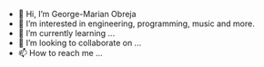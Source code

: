- 👋 Hi, I’m George-Marian Obreja
- 👀 I’m interested in engineering, programming, music and more. 
- 🌱 I’m currently learning ...
- 💞️ I’m looking to collaborate on ...
- 📫 How to reach me ...

<!---
obrejamarian00/obrejamarian00 is a ✨ special ✨ repository because its `README.md` (this file) appears on your GitHub profile.
You can click the Preview link to take a look at your changes.
--->

